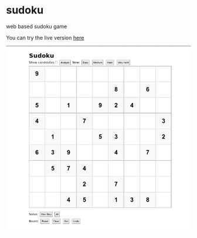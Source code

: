 # sudoku
web based sudoku game

You can try the live version [here ](https://keplergelotte.com/sudoku)

![sudoku board](/images/sudoku.jpg)
